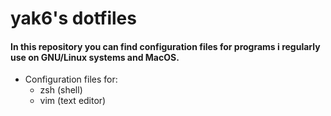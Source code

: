 # yak6's dotfiles

<h4>
  In this repository you can find configuration files for programs i regularly use on GNU/Linux systems and MacOS.
</h4>

- Configuration files for:
  - zsh (shell)
  - vim (text editor)
